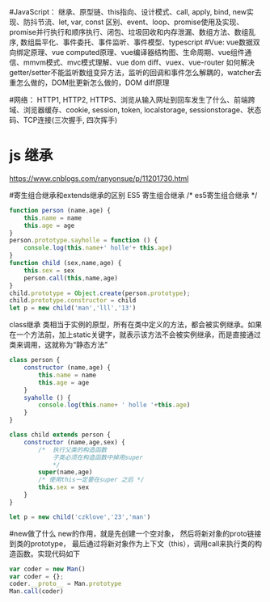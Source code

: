 

#JavaScript：
继承、原型链、this指向、设计模式、call, apply, bind, new实现、防抖节流、let, var, const 区别、event、loop、promise使用及实现、promise并行执行和顺序执行、闭包、垃圾回收和内存泄漏、数组方法、数组乱序, 数组扁平化、事件委托、事件监听、事件模型、typescript
#Vue:
vue数据双向绑定原理、vue computed原理、vue编译器结构图、生命周期、vue组件通信、mmvm模式、mvc模式理解、vue dom diff、vuex、vue-router
如何解决getter/setter不能监听数组变异方法，监听的回调和事件怎么解耦的，watcher去重怎么做的，DOM批更新怎么做的，DOM diff原理

#网络：
HTTP1, HTTP2, HTTPS、浏览从输入网址到回车发生了什么、前端跨域、浏览器缓存、cookie, session, token, localstorage, sessionstorage、状态码、TCP连接(三次握手, 四次挥手)

# js 继承
https://www.cnblogs.com/ranyonsue/p/11201730.html


#寄生组合继承和extends继承的区别
ES5 寄生组合继承
/* es5寄生组合继承 */
```js
function person (name,age) {
    this.name = name
    this.age = age
}
person.prototype.sayholle = function () {
    console.log(this.name+' holle'+ this.age)
}
function child (sex,name,age) {
    this.sex = sex
    person.call(this,name,age)
}
child.prototype = Object.create(person.prototype);
child.prototype.constructor = child
let p = new child('man','lll','13')
```
class继承
类相当于实例的原型，所有在类中定义的方法，都会被实例继承。如果在一个方法前，加上static关键字，就表示该方法不会被实例继承，而是直接通过类来调用，这就称为“静态方法”
```js
class person {
    constructor (name,age) {
        this.name = name
        this.age = age
    }
    syaholle () {
        console.log(this.name+ ' holle '+this.age)
    }
}

class child extends person {
    constructor (name,age,sex) {
        /*  执行父类的构造函数 
            子类必须在构造函数中掉用super
            */
        super(name,age)
        /* 使用this一定要在super 之后 */
        this.sex = sex
    }
}

let p = new child('czklove','23','man')
```
#new做了什么
new的作用，就是先创建一个空对象，
然后将新对象的proto链接到类的prototype，
最后通过将新对象作为上下文（this），调用call来执行类的构造函数。实现代码如下
```js
var coder = new Man()
var coder = {};
coder.__proto__ = Man.prototype
Man.call(coder)
```
